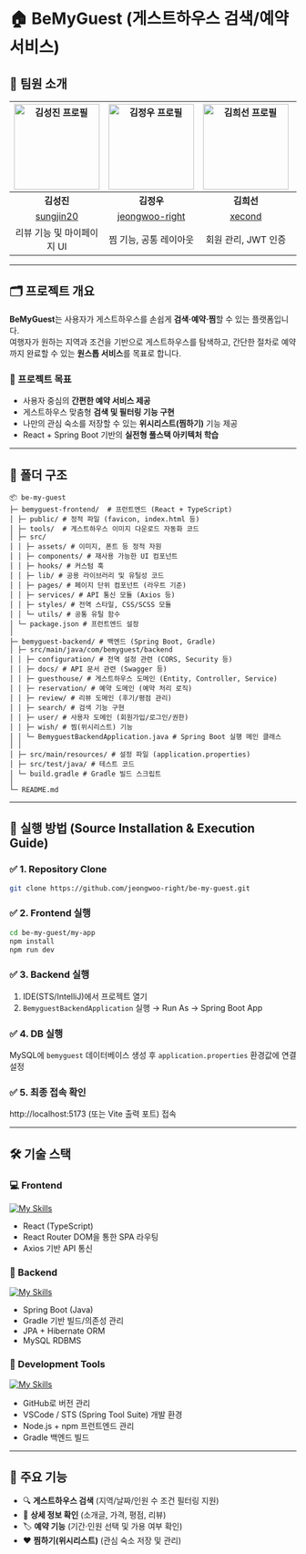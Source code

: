 # 🏠 BeMyGuest (게스트하우스 검색/예약 서비스)

## 👥 팀원 소개
| <img alt="김성진 프로필" src="https://github.com/sungjin20.png" width="150px"> | <img alt="김정우 프로필" src="https://github.com/jeongwoo-right.png" width="150px"> | <img alt="김희선 프로필" src="https://github.com/xecond.png" width="150px"> | <img alt="배나연 프로필" src="https://github.com/baenavly.png" width="150px"> | <img alt="진윤기 프로필" src="https://github.com/YoonKiJin.png" width="150px"> |
| :----------------------------------------------------------------------------: | :----------------------------------------------------------------------------------: | :----------------------------------------------------------------------------: | :----------------------------------------------------------------------------: | :----------------------------------------------------------------------------: |
| **김성진**                                                                     | **김정우**                                                                          | **김희선**                                                                     | **배나연**                                                                     | **진윤기**                                                                     |
| [sungjin20](https://github.com/sungjin20)                                       | [jeongwoo-right](https://github.com/jeongwoo-right)                                  | [xecond](https://github.com/xecond)                                            | [baenavly](https://github.com/baenavly)                                        | [YoonKiJin](https://github.com/YoonKiJin)                                       |
| 리뷰 기능 및 마이페이지 UI                                                       | 찜 기능, 공통 레이아웃                                                         | 회원 관리, JWT 인증                                                           | 검색 기능, 공통 UI (tailwind 기반)                                                 | 게스트하우스 상세 기능 및 UI                                                      |

---

## 🗂️ 프로젝트 개요

**BeMyGuest**는 사용자가 게스트하우스를 손쉽게 **검색·예약·찜**할 수 있는 플랫폼입니다.  
여행자가 원하는 지역과 조건을 기반으로 게스트하우스를 탐색하고, 간단한 절차로 예약까지 완료할 수 있는 **원스톱 서비스**를 목표로 합니다.

### 🎯 프로젝트 목표
- 사용자 중심의 **간편한 예약 서비스 제공**  
- 게스트하우스 맞춤형 **검색 및 필터링 기능 구현**
- 나만의 관심 숙소를 저장할 수 있는 **위시리스트(찜하기)** 기능 제공  
- React + Spring Boot 기반의 **실전형 풀스택 아키텍처 학습**

---

## 📂 폴더 구조
```
📦 be-my-guest
├─ bemyguest-frontend/  # 프런트엔드 (React + TypeScript)
│ ├─ public/ # 정적 파일 (favicon, index.html 등)
│ ├─ tools/  # 게스트하우스 이미지 다운로드 자동화 코드
│ ├─ src/
│ │ ├─ assets/ # 이미지, 폰트 등 정적 자원
│ │ ├─ components/ # 재사용 가능한 UI 컴포넌트
│ │ ├─ hooks/ # 커스텀 훅
│ │ ├─ lib/ # 공용 라이브러리 및 유틸성 코드
│ │ ├─ pages/ # 페이지 단위 컴포넌트 (라우트 기준)
│ │ ├─ services/ # API 통신 모듈 (Axios 등)
│ │ ├─ styles/ # 전역 스타일, CSS/SCSS 모듈
│ │ └─ utils/ # 공통 유틸 함수
│ └─ package.json # 프런트엔드 설정
│
├─ bemyguest-backend/ # 백엔드 (Spring Boot, Gradle)
│ ├─ src/main/java/com/bemyguest/backend
│ │ ├─ configuration/ # 전역 설정 관련 (CORS, Security 등)
│ │ ├─ docs/ # API 문서 관련 (Swagger 등)
│ │ ├─ guesthouse/ # 게스트하우스 도메인 (Entity, Controller, Service)
│ │ ├─ reservation/ # 예약 도메인 (예약 처리 로직)
│ │ ├─ review/ # 리뷰 도메인 (후기/평점 관리)
│ │ ├─ search/ # 검색 기능 구현
│ │ ├─ user/ # 사용자 도메인 (회원가입/로그인/권한)
│ │ ├─ wish/ # 찜(위시리스트) 기능
│ │ └─ BemyguestBackendApplication.java # Spring Boot 실행 메인 클래스
│ │
│ ├─ src/main/resources/ # 설정 파일 (application.properties)
│ ├─ src/test/java/ # 테스트 코드
│ └─ build.gradle # Gradle 빌드 스크립트
│
└─ README.md
```

---

## 🚀 실행 방법 (Source Installation & Execution Guide)

### ✅ 1. Repository Clone
```bash
git clone https://github.com/jeongwoo-right/be-my-guest.git
```

### ✅ 2. Frontend 실행
```bash
cd be-my-guest/my-app
npm install
npm run dev
```

### ✅ 3. Backend 실행
1. IDE(STS/IntelliJ)에서 프로젝트 열기  
2. `BemyguestBackendApplication` 실행 → Run As → Spring Boot App  

### ✅ 4. DB 실행
MySQL에 `bemyguest` 데이터베이스 생성 후 `application.properties` 환경값에 연결 설정  

### ✅ 5. 최종 접속 확인
http://localhost:5173 (또는 Vite 출력 포트) 접속

---

## 🛠️ 기술 스택

### 💻 Frontend
[![My Skills](https://skillicons.dev/icons?i=react,ts,css)](https://skillicons.dev)  
- React (TypeScript)  
- React Router DOM을 통한 SPA 라우팅  
- Axios 기반 API 통신  

### 🧩 Backend
[![My Skills](https://skillicons.dev/icons?i=spring,java,gradle,mysql)](https://skillicons.dev)  
- Spring Boot (Java)  
- Gradle 기반 빌드/의존성 관리  
- JPA + Hibernate ORM  
- MySQL RDBMS  

### 🧰 Development Tools
[![My Skills](https://skillicons.dev/icons?i=github,vscode,gradle)](https://skillicons.dev)  
- GitHub로 버전 관리  
- VSCode / STS (Spring Tool Suite) 개발 환경  
- Node.js + npm 프런트엔드 관리  
- Gradle 백엔드 빌드  


---

## 🌟 주요 기능

- 🔍 **게스트하우스 검색** (지역/날짜/인원 수 조건 필터링 지원)  
- 📄 **상세 정보 확인** (소개글, 가격, 평점, 리뷰)  
- 🏷️ **예약 기능** (기간·인원 선택 및 가용 여부 확인)  
- ❤️ **찜하기(위시리스트)** (관심 숙소 저장 및 관리)  
